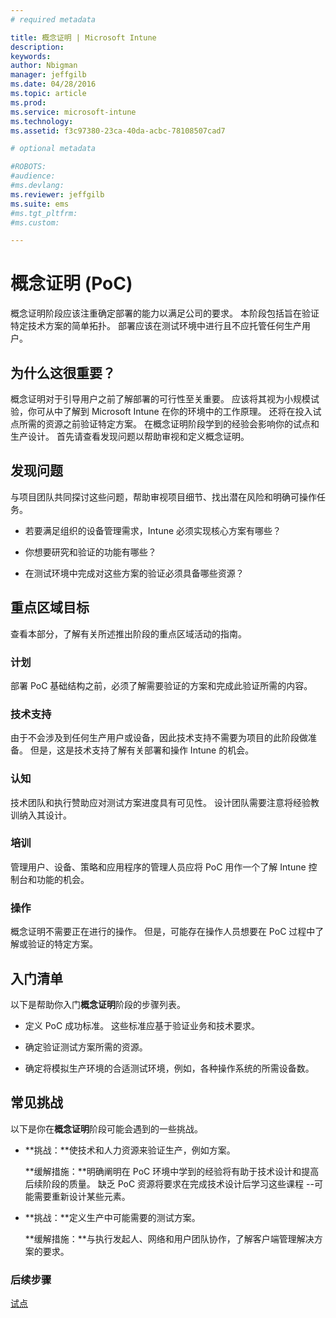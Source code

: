 ```yaml
---
# required metadata

title: 概念证明 | Microsoft Intune
description:
keywords:
author: Nbigman
manager: jeffgilb
ms.date: 04/28/2016
ms.topic: article
ms.prod:
ms.service: microsoft-intune
ms.technology:
ms.assetid: f3c97380-23ca-40da-acbc-78108507cad7

# optional metadata

#ROBOTS:
#audience:
#ms.devlang:
ms.reviewer: jeffgilb
ms.suite: ems
#ms.tgt_pltfrm:
#ms.custom:

---
```


# 概念证明 (PoC)
概念证明阶段应该注重确定部署的能力以满足公司的要求。 本阶段包括旨在验证特定技术方案的简单拓扑。  部署应该在测试环境中进行且不应托管任何生产用户。

## 为什么这很重要？
概念证明对于引导用户之前了解部署的可行性至关重要。 应该将其视为小规模试验，你可从中了解到 Microsoft Intune 在你的环境中的工作原理。 还将在投入试点所需的资源之前验证特定方案。 在概念证明阶段学到的经验会影响你的试点和生产设计。
首先请查看发现问题以帮助审视和定义概念证明。

## 发现问题
与项目团队共同探讨这些问题，帮助审视项目细节、找出潜在风险和明确可操作任务。

-   若要满足组织的设备管理需求，Intune 必须实现核心方案有哪些？

-   你想要研究和验证的功能有哪些？

-   在测试环境中完成对这些方案的验证必须具备哪些资源？

## 重点区域目标
查看本部分，了解有关所述推出阶段的重点区域活动的指南。

### 计划
部署 PoC 基础结构之前，必须了解需要验证的方案和完成此验证所需的内容。

### 技术支持
由于不会涉及到任何生产用户或设备，因此技术支持不需要为项目的此阶段做准备。 但是，这是技术支持了解有关部署和操作 Intune 的机会。

### 认知
技术团队和执行赞助应对测试方案进度具有可见性。 设计团队需要注意将经验教训纳入其设计。

### 培训
管理用户、设备、策略和应用程序的管理人员应将 PoC 用作一个了解 Intune 控制台和功能的机会。

### 操作
概念证明不需要正在进行的操作。 但是，可能存在操作人员想要在 PoC 过程中了解或验证的特定方案。

## 入门清单
以下是帮助你入门**概念证明**阶段的步骤列表。

-   定义 PoC 成功标准。 这些标准应基于验证业务和技术要求。

-   确定验证测试方案所需的资源。

-   确定将模拟生产环境的合适测试环境，例如，各种操作系统的所需设备数。

## 常见挑战
以下是你在**概念证明**阶段可能会遇到的一些挑战。

-   **挑战：**使技术和人力资源来验证生产，例如方案。

    **缓解措施：**明确阐明在 PoC 环境中学到的经验将有助于技术设计和提高后续阶段的质量。 缺乏 PoC 资源将要求在完成技术设计后学习这些课程 --可能需要重新设计某些元素。

-   **挑战：**定义生产中可能需要的测试方案。

    **缓解措施：**与执行发起人、网络和用户团队协作，了解客户端管理解决方案的要求。

### 后续步骤
[试点](pilot.md)


<!--HONumber=May16_HO2-->


